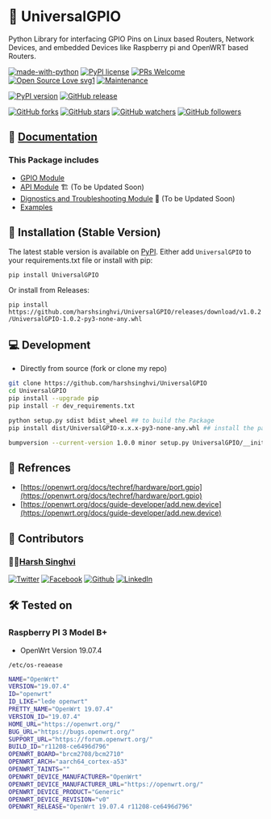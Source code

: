 # 🔮 UniversalGPIO

Python Library for interfacing GPIO Pins on Linux based Routers, Network Devices, and embedded Devices like Raspberry pi and OpenWRT based Routers.

[![made-with-python](https://img.shields.io/badge/Made%20with-Python-1f425f.svg)](https://pypi.org/project/universalgpio/)
[![PyPI license](https://img.shields.io/pypi/l/ansicolortags.svg)](https://pypi.python.org/pypi/ansicolortags/)
[![PRs Welcome](https://img.shields.io/badge/PRs-welcome-brightgreen.svg?style=flat-square)](https://GitHub.com/harshsinghvi/UniversalGPIO)
[![Open Source Love svg1](https://badges.frapsoft.com/os/v1/open-source.svg?v=103)](https://github.com/harshsinghvi/)
[![Maintenance](https://img.shields.io/badge/Maintained%3F-yes-green.svg)](https://GitHub.com/harshsinghvi/UniversalGPIO/graphs/commit-activity)

[![PyPI version](https://badge.fury.io/py/UniversalGPIO.svg)](https://badge.fury.io/py/UniversalGPIO)
[![GitHub release](https://img.shields.io/github/release/harshsinghvi/UniversalGPIO.svg)](https://GitHub.com/harshsinghvi/UniversalGPIO/releases/)

[![GitHub forks](https://img.shields.io/github/forks/harshsinghvi/UniversalGPIO.svg?style=social&label=Fork&maxAge=2592000)](https://GitHub.com/harshsinghvi/UniversalGPIO/network/)
[![GitHub stars](https://img.shields.io/github/stars/harshsinghvi/UniversalGPIO.svg?style=social&label=Star&maxAge=2592000)](https://GitHub.com/harshsinghvi/UniversalGPIO/stargazers/)
[![GitHub watchers](https://img.shields.io/github/watchers/harshsinghvi/UniversalGPIO.svg?style=social&label=Watch&maxAge=2592000)](https://GitHub.com/Naereen/harshsinghvi/UniversalGPIO/watchers/)
[![GitHub followers](https://img.shields.io/github/followers/harshsinghvi.svg?style=social&label=Follow&maxAge=2592000)](https://github.com/harshsinghvi?tab=followers)

## 📔 [Documentation](https://github.com/harshsinghvi/UniversalGPIO/blob/master/docs/README.md)

### This Package includes

- [GPIO Module](https://github.com/harshsinghvi/UniversalGPIO/blob/master/docs/GPIO.md)
- [API Module](https://github.com/harshsinghvi/UniversalGPIO/blob/master/docs/API.md) 🏗️ (To be Updated Soon)
- [Dignostics and Troubleshooting  Module](https://github.com/harshsinghvi/UniversalGPIO/blob/master/docs/dignostics.md) 🚧 (To be Updated Soon)
- [Examples](https://github.com/harshsinghvi/UniversalGPIO/tree/master/examples)

## 💽 Installation (Stable Version)

The latest stable version is available on [PyPI](https://pypi.org/project/universalgpio/). Either add `UniversalGPIO` to your requirements.txt file or install with pip:

`pip install UniversalGPIO`

Or install from Releases:

`pip install https://github.com/harshsinghvi/UniversalGPIO/releases/download/v1.0.2/UniversalGPIO-1.0.2-py3-none-any.whl`

## 💻 Development

- Directly from source (fork or clone my repo)

```bash
git clone https://github.com/harshsinghvi/UniversalGPIO
cd UniversalGPIO
pip install --upgrade pip
pip install -r dev_requirements.txt

python setup.py sdist bdist_wheel ## to build the Package
pip install dist/UniversalGPIO-x.x.x-py3-none-any.whl ## install the package

bumpversion --current-version 1.0.0 minor setup.py UniversalGPIO/__init__.py ## Versioning
```

## 📜 Refrences

- [https://openwrt.org/docs/techref/hardware/port.gpio](https://openwrt.org/docs/techref/hardware/port.gpio)
- [https://openwrt.org/docs/guide-developer/add.new.device](https://openwrt.org/docs/guide-developer/add.new.device)

## 📝 Contributors

### 👨‍💻[Harsh Singhvi](https://harshsinghvi.com)

[![Twitter][1.1]][1]
[![Facebook][2.1]][2]
[![Github][3.1]][3]
[![LinkedIn][4.1]][4]

[1.1]: http://i.imgur.com/wWzX9uB.png (twitter icon without padding)
[2.1]: http://i.imgur.com/fep1WsG.png (facebook icon without padding)
[3.1]: http://i.imgur.com/9I6NRUm.png (github icon without padding)
[4.1]: https://raw.githubusercontent.com/MartinHeinz/MartinHeinz/master/linkedin-3-16.png (LinkedIn icon without padding)

[1]: http://www.twitter.com/harshsinghvi29
[2]: http://www.facebook.com/insomniaccoderharsh
[3]: http://www.github.com/harshsinghvi
[4]: https://www.linkedin.com/in/harsh-singhvi/

## 🛠️ Tested on

### Raspberry PI 3 Model B+

- OpenWrt Version 19.07.4

`/etc/os-reaease`

```bash
NAME="OpenWrt"
VERSION="19.07.4"
ID="openwrt"
ID_LIKE="lede openwrt"
PRETTY_NAME="OpenWrt 19.07.4"
VERSION_ID="19.07.4"
HOME_URL="https://openwrt.org/"
BUG_URL="https://bugs.openwrt.org/"
SUPPORT_URL="https://forum.openwrt.org/"
BUILD_ID="r11208-ce6496d796"
OPENWRT_BOARD="brcm2708/bcm2710"
OPENWRT_ARCH="aarch64_cortex-a53"
OPENWRT_TAINTS=""
OPENWRT_DEVICE_MANUFACTURER="OpenWrt"
OPENWRT_DEVICE_MANUFACTURER_URL="https://openwrt.org/"
OPENWRT_DEVICE_PRODUCT="Generic"
OPENWRT_DEVICE_REVISION="v0"
OPENWRT_RELEASE="OpenWrt 19.07.4 r11208-ce6496d796"
```
